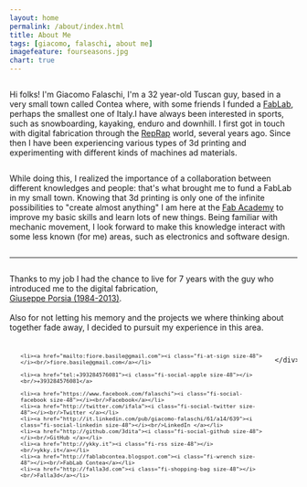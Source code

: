 ```yaml
---
layout: home
permalink: /about/index.html
title: About Me
tags: [giacomo, falaschi, about me]
imagefeature: fourseasons.jpg
chart: true
---
```


<div class="row">
    <div class="small-12 medium-6 columns">
        <p> Hi folks! I'm Giacomo Falaschi, I'm a 32 year-old Tuscan guy, based in a very small town called Contea where, with some friends I funded a <a href="http:/fablabcontea.blogspot.com">FabLab</a>, perhaps the smallest one of Italy.I have always been interested in sports, such as snowboarding, kayaking, enduro and downhill. I first got in touch with digital fabrication through the <a href="http:/www.reprap.org">RepRap</a> world, several years ago. Since then I have been experiencing various types of 3d printing and experimenting with different kinds of machines ad materials.</p>
    </div>
    <div class="small-12 medium-6 columns">
        <p> While doing this, I realized the importance of a collaboration between different knowledges and people: that's what brought me to fund a FabLab in my small town. Knowing that 3d printing is only one of the infinite possibilities to "create almost anything" I am here at the <a href="http:/fabacademy.org">Fab Academy</a> to improve my basic skills and learn lots of new things. Being familiar with mechanic movement, I look forward to make this knowledge interact with some less known (for me) areas, such as electronics and software design.</p>
    </div>
</div>

*****


<div class="row">
    <div class="small-12 medium-6 columns">
        <p>Thanks to my job I had the chance to live for 7 years with the guy who introduced me to the digital fabrication, 
	  <br><a href="http://www.syskrak.org">Giuseppe Porsia (1984-2013)</a>.
	  <br>
	  <br>
	  Also for not letting his memory and the projects we where thinking about together fade away, I decided to pursuit my experience in this area.</p>
    </div>
    <div class="small-12 medium-6 columns">
		
<ul class="small-block-grid-2 medium-block-grid-3 text-center" style="font-size:0.8em">
	
	<li><a href="mailto:fiore.basile@gmail.com"><i class="fi-at-sign size-48"></i><br/>fiore.basile@gmail.com</a></li>

    <li><a href="tel:+393284576081"><i class="fi-social-apple size-48"></i><br/>+393284576081</a>
	
	<li><a href="https://www.facebook.com/falaschi"><i class="fi-social-facebook size-48"></i><br/>Facebook</a></li>
	<li><a href="http://twitter.com/ifala"><i class="fi-social-twitter size-48"></i><br/>Twitter </a></li>
	<li><a href="http://it.linkedin.com/pub/giacomo-falaschi/61/a14/639"><i class="fi-social-linkedin size-48"></i><br/>LinkedIn </a></li>
	<li><a href="http://github.com/3dita"><i class="fi-social-github size-48"></i><br/>GitHub </a></li>
    <li><a href="http://ykky.it"><i class="fi-rss size-48"></i><br/>ykky.it</a></li>
    <li><a href="http://fablabcontea.blogspot.com"><i class="fi-wrench size-48"></i><br/>FabLab Contea</a></li>
    <li><a href="http://falla3d.com"><i class="fi-shopping-bag size-48"></i><br/>Falla3d</a></li>
    
</ul>

		</div>
		
